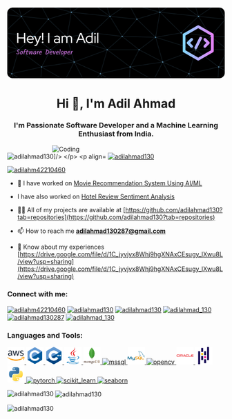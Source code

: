 ![MasterHead](https://github.com/adilahmad130/adilahmad130/blob/main/github-header-image%20.png)
<h1 align="center">Hi 👋, I'm  Adil Ahmad</h1>
<h3 align="center">I'm Passionate Software Developer and a Machine Learning Enthusiast from India.</h3>
<img align = "right" alt = "Coding" width = "400" src = "(https://github.com/adilahmad130/adilahmad130/blob/main/68747470733a2f2f6d69726f2e6d656469756d2e636f6d2f6d61782f313336302f302a37513379765349765f7430696f4a2d5a2e676966.gif)" "> 
<p align="left"> <img src="[https://komarev.com/ghpvc/?username=adilahmad130&label=Profile%20views&color=0e75b6&style=flat" alt="adilahmad130]/> </p>

<p align="left"> <a href="https://github.com/ryo-ma/github-profile-trophy"><img src="https://github-profile-trophy.vercel.app/?username=adilahmad130" alt="adilahmad130" /></a> </p>

<p align="left"> <a href="https://twitter.com/adilahm42210460" target="blank"><img src="https://img.shields.io/twitter/follow/adilahm42210460?logo=twitter&style=for-the-badge" alt="adilahm42210460" /></a> </p>

- 🔭 I have worked on [Movie Recommendation System Using AI/ML](https://github.com/adilahmad130/Projects/blob/main/Movie%20Recommender%20System%20Data%20Analysis%20.ipynb)

- I have also worked on [Hotel Review Sentiment Analysis](https://github.com/adilahmad130/Hotel-Sentiment-Analysis)

- 👨‍💻 All of my projects are available at [https://github.com/adilahmad130?tab=repositories](https://github.com/adilahmad130?tab=repositories)

- 📫 How to reach me **adilahmad130287@gmail.com**

- 📄 Know about my experiences [https://drive.google.com/file/d/1C_jyvjvx8Whj9hgXNAxCEsugy_lXwu8L/view?usp=sharing](https://drive.google.com/file/d/1C_jyvjvx8Whj9hgXNAxCEsugy_lXwu8L/view?usp=sharing)

<h3 align="left">Connect with me:</h3>
<p align="left">
<a href="https://twitter.com/adilahm42210460" target="blank"><img align="center" src="https://raw.githubusercontent.com/rahuldkjain/github-profile-readme-generator/master/src/images/icons/Social/twitter.svg" alt="adilahm42210460" height="30" width="40" /></a>
<a href="https://linkedin.com/in/adilahmad130" target="blank"><img align="center" src="https://raw.githubusercontent.com/rahuldkjain/github-profile-readme-generator/master/src/images/icons/Social/linked-in-alt.svg" alt="adilahmad130" height="30" width="40" /></a>
<a href="https://kaggle.com/adilahmad130" target="blank"><img align="center" src="https://raw.githubusercontent.com/rahuldkjain/github-profile-readme-generator/master/src/images/icons/Social/kaggle.svg" alt="adilahmad130" height="30" width="40" /></a>
<a href="https://instagram.com/adilahmad_130" target="blank"><img align="center" src="https://raw.githubusercontent.com/rahuldkjain/github-profile-readme-generator/master/src/images/icons/Social/instagram.svg" alt="adilahmad_130" height="30" width="40" /></a>
<a href="https://www.hackerrank.com/adilahmad130287" target="blank"><img align="center" src="https://raw.githubusercontent.com/rahuldkjain/github-profile-readme-generator/master/src/images/icons/Social/hackerrank.svg" alt="adilahmad130287" height="30" width="40" /></a>
<a href="https://www.leetcode.com/adilahmad_130" target="blank"><img align="center" src="https://raw.githubusercontent.com/rahuldkjain/github-profile-readme-generator/master/src/images/icons/Social/leet-code.svg" alt="adilahmad_130" height="30" width="40" /></a>
</p>

<h3 align="left">Languages and Tools:</h3>
<p align="left"> <a href="https://aws.amazon.com" target="_blank" rel="noreferrer"> <img src="https://raw.githubusercontent.com/devicons/devicon/master/icons/amazonwebservices/amazonwebservices-original-wordmark.svg" alt="aws" width="40" height="40"/> </a> <a href="https://www.cprogramming.com/" target="_blank" rel="noreferrer"> <img src="https://raw.githubusercontent.com/devicons/devicon/master/icons/c/c-original.svg" alt="c" width="40" height="40"/> </a> <a href="https://www.w3schools.com/cpp/" target="_blank" rel="noreferrer"> <img src="https://raw.githubusercontent.com/devicons/devicon/master/icons/cplusplus/cplusplus-original.svg" alt="cplusplus" width="40" height="40"/> </a> <a href="https://www.java.com" target="_blank" rel="noreferrer"> <img src="https://raw.githubusercontent.com/devicons/devicon/master/icons/java/java-original.svg" alt="java" width="40" height="40"/> </a> <a href="https://www.mongodb.com/" target="_blank" rel="noreferrer"> <img src="https://raw.githubusercontent.com/devicons/devicon/master/icons/mongodb/mongodb-original-wordmark.svg" alt="mongodb" width="40" height="40"/> </a> <a href="https://www.microsoft.com/en-us/sql-server" target="_blank" rel="noreferrer"> <img src="https://www.svgrepo.com/show/303229/microsoft-sql-server-logo.svg" alt="mssql" width="40" height="40"/> </a> <a href="https://www.mysql.com/" target="_blank" rel="noreferrer"> <img src="https://raw.githubusercontent.com/devicons/devicon/master/icons/mysql/mysql-original-wordmark.svg" alt="mysql" width="40" height="40"/> </a> <a href="https://opencv.org/" target="_blank" rel="noreferrer"> <img src="https://www.vectorlogo.zone/logos/opencv/opencv-icon.svg" alt="opencv" width="40" height="40"/> </a> <a href="https://www.oracle.com/" target="_blank" rel="noreferrer"> <img src="https://raw.githubusercontent.com/devicons/devicon/master/icons/oracle/oracle-original.svg" alt="oracle" width="40" height="40"/> </a> <a href="https://pandas.pydata.org/" target="_blank" rel="noreferrer"> <img src="https://raw.githubusercontent.com/devicons/devicon/2ae2a900d2f041da66e950e4d48052658d850630/icons/pandas/pandas-original.svg" alt="pandas" width="40" height="40"/> </a> <a href="https://www.python.org" target="_blank" rel="noreferrer"> <img src="https://raw.githubusercontent.com/devicons/devicon/master/icons/python/python-original.svg" alt="python" width="40" height="40"/> </a> <a href="https://pytorch.org/" target="_blank" rel="noreferrer"> <img src="https://www.vectorlogo.zone/logos/pytorch/pytorch-icon.svg" alt="pytorch" width="40" height="40"/> </a> <a href="https://scikit-learn.org/" target="_blank" rel="noreferrer"> <img src="https://upload.wikimedia.org/wikipedia/commons/0/05/Scikit_learn_logo_small.svg" alt="scikit_learn" width="40" height="40"/> </a> <a href="https://seaborn.pydata.org/" target="_blank" rel="noreferrer"> <img src="https://seaborn.pydata.org/_images/logo-mark-lightbg.svg" alt="seaborn" width="40" height="40"/> </a> </p>

<p><img align="left" src="https://github-readme-stats.vercel.app/api/top-langs?username=adilahmad130&show_icons=true&locale=en&layout=compact" alt="adilahmad130" /></p>

<p>&nbsp;<img align="center" src="https://github-readme-stats.vercel.app/api?username=adilahmad130&show_icons=true&locale=en" alt="adilahmad130" /></p>

<p><img align="center" src="https://github-readme-streak-stats.herokuapp.com/?user=adilahmad130&" alt="adilahmad130" /></p>

